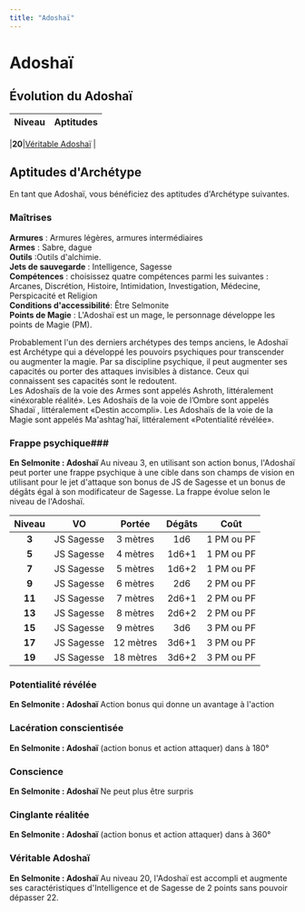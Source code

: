 ```yaml
---
title: "Adoshaï"
---
```

# Adoshaï

## Évolution du Adoshaï

|Niveau|Aptitudes|
|:-:|:-:|

|**20**|[Véritable Adoshaï](#veritable-adoshai) |

## Aptitudes d'Archétype
En tant que Adoshaï, vous bénéficiez des aptitudes d'Archétype suivantes.

### Maîtrises
**Armures** :  Armures légères, armures intermédiaires   
**Armes** : Sabre, dague  
**Outils** :Outils d'alchimie.     
**Jets de sauvegarde** : Intelligence, Sagesse    
**Compétences** : choisissez quatre compétences parmi les suivantes : Arcanes, Discrétion, Histoire, Intimidation, Investigation, Médecine, Perspicacité et Religion    
**Conditions d'accessibilité**: Être Selmonite    
**Points de Magie** : L'Adoshaï est un mage, le personnage développe les points de Magie (PM).    

Probablement l'un des derniers archétypes des temps anciens, le Adoshaï est Archétype qui a développé les pouvoirs psychiques pour transcender ou augmenter la magie. Par sa discipline psychique, il peut augmenter ses capacités ou porter des attaques invisibles à distance. Ceux qui connaissent ses capacités sont le redoutent.   
Les Adoshaïs de la voie des Armes sont appelés Ashroth, littéralement «inéxorable réalité». Les Adoshaïs de la voie de l’Ombre sont appelés Shadaï , littéralement «Destin accompli». Les Adoshaïs de la voie de la Magie sont appelés Ma'ashtag'haï, littéralement «Potentialité révélée».  

### Frappe psychique###
**En Selmonite : Adoshaï**
Au niveau 3, en utilisant son action bonus, l'Adoshaï peut porter une frappe psychique à une cible dans son champs de vision en utilisant pour le jet d'attaque son bonus de JS de Sagesse et un bonus de dégâts égal à son modificateur de Sagesse. La frappe évolue selon le niveau de l'Adoshaï.  

|Niveau|VO|Portée|Dégâts|Coût|
|:-:|:-:|:-:|:-:|:-:|
|**3**|JS Sagesse|3 mètres|1d6|1 PM ou PF|
|**5**|JS Sagesse|4 mètres|1d6+1|1 PM ou PF|
|**7**|JS Sagesse|5 mètres|1d6+2|1 PM ou PF|
|**9**|JS Sagesse|6 mètres|2d6|2 PM ou PF|
|**11**|JS Sagesse|7 mètres|2d6+1|2 PM ou PF|
|**13**|JS Sagesse|8 mètres|2d6+2|2 PM ou PF|
|**15**|JS Sagesse|9 mètres|3d6|3 PM ou PF|
|**17**|JS Sagesse|12 mètres|3d6+1|3 PM ou PF|
|**19**|JS Sagesse|18 mètres|3d6+2|3 PM ou PF|

### Potentialité révélée
**En Selmonite : Adoshaï**
Action bonus qui donne un avantage à l'action

### Lacération conscientisée
**En Selmonite : Adoshaï**
(action bonus et action attaquer) dans à 180°

### Conscience
**En Selmonite : Adoshaï**
Ne peut plus être surpris

### Cinglante réalitée
**En Selmonite : Adoshaï**
(action bonus et action attaquer) dans à 360°

### Véritable Adoshaï  
**En Selmonite : Adoshaï**
Au niveau 20, l'Adoshaï est accompli et augmente ses caractéristiques d'Intelligence et de Sagesse de 2 points sans pouvoir dépasser 22.  
